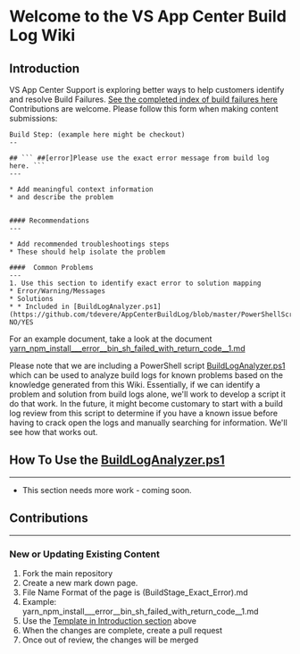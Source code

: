 # Welcome to the VS App Center Build Log Wiki

## Introduction

VS App Center Support is exploring better ways to help customers identify and resolve Build Failures. [See the completed index of build failures here](https://tdevere.github.io/AppCenterBuildLog/content.md) Contributions are welcome. Please follow this form when making content submissions:

```
Build Step: (example here might be checkout)
--

## ``` ##[error]Please use the exact error message from build log here. ```
---

* Add meaningful context information 
* and describe the problem


#### Recommendations
---

* Add recommended troubleshootings steps
* These should help isolate the problem

####  Common Problems
---
1. Use this section to identify exact error to solution mapping
* Error/Warning/Messages
* Solutions
* * Included in [BuildLogAnalyzer.ps1](https://github.com/tdevere/AppCenterBuildLog/blob/master/PowerShellScripts/BuildLogAnalyzer.ps1): NO/YES

```

For an example document, take a look at the document  [yarn_npm_install___error__bin_sh_failed_with_return_code__1.md](https://github.com/tdevere/AppCenterBuildLog/blob/master/yarn_npm_install___error__bin_sh_failed_with_return_code__1.md)

Please note that we are including a PowerShell script [BuildLogAnalyzer.ps1](https://github.com/tdevere/AppCenterBuildLog/blob/master/PowerShellScripts/BuildLogAnalyzer.ps1) which can be used to analyze build logs for known problems based on the knowledge generated from this Wiki. Essentially, if we can identify a problem and solution from build logs alone, we'll work to develop a script it do that work. In the future, it might become customary to start with a build log review from this script to determine if you have a known issue before having to crack open the logs and manually searching for information. We'll see how that works out.


## How To Use the [BuildLogAnalyzer.ps1](https://github.com/tdevere/AppCenterBuildLog/blob/master/PowerShellScripts/BuildLogAnalyzer.ps1)
---

* This section needs more work - coming soon.


##  Contributions
---

### New or Updating Existing Content
1. Fork the main repository
2. Create a new mark down page. 
3. File Name Format of the page is (BuildStage_Exact_Error).md
3. Example: yarn_npm_install___error__bin_sh_failed_with_return_code__1.md
4. Use the [Template in Introduction section](https://github.com/tdevere/AppCenterBuildLog#introduction) above
5. When the changes are complete, create a pull request
6. Once out of review, the changes will be merged

